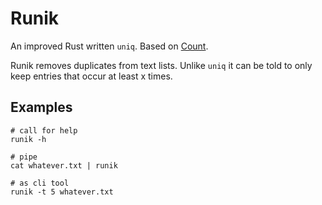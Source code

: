 # Runik

An improved Rust written `uniq`. Based on [Count](https://github.com/juliangehring/count).

Runik removes duplicates from text lists. Unlike `uniq` it can be told to only keep entries that occur at least x times.

## Examples

```shell
# call for help
runik -h

# pipe
cat whatever.txt | runik

# as cli tool
runik -t 5 whatever.txt
```
